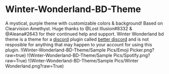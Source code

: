 # Winter-Wonderland-BD-Theme
A mystical, purple theme with customizable colors &amp; background! Based on Clearvision Amethyst.
Huge thanks to @Lost Illusion#8332 &amp; @Aleana#2643 for their continued help and support.
Winter Wonderland bd theme is a theme for a [discord](https://discordapp.com/) plugin called [better discord](https://github.com/rauenzi/BetterDiscordApp/releases) and is not resposible for anything that may happen to your account for using this plugin. 
!(Winter-Wonderland-BD-Theme/Sample Pics/Emoji Picker.png?raw=true)
!(Winter-Wonderland-BD-Theme/Sample Pics/Spotify.png?raw=True)
!(Winter-Wonderland-BD-Theme/Sample Pics/Winter Wonderland.png?raw=True)
